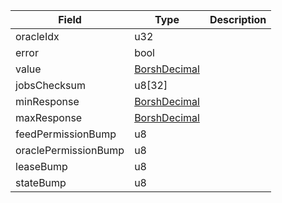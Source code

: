 | Field | Type | Description |
|--|--|--|
| oracleIdx |  u32 | |
| error |  bool | |
| value |  [BorshDecimal](/program/types/borshdecimal) | |
| jobsChecksum |  u8[32] | |
| minResponse |  [BorshDecimal](/program/types/borshdecimal) | |
| maxResponse |  [BorshDecimal](/program/types/borshdecimal) | |
| feedPermissionBump |  u8 | |
| oraclePermissionBump |  u8 | |
| leaseBump |  u8 | |
| stateBump |  u8 | |
